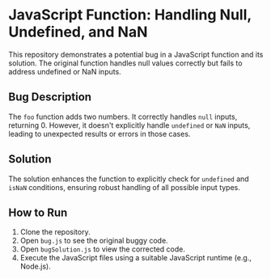 # JavaScript Function: Handling Null, Undefined, and NaN

This repository demonstrates a potential bug in a JavaScript function and its solution. The original function handles null values correctly but fails to address undefined or NaN inputs.

## Bug Description

The `foo` function adds two numbers. It correctly handles `null` inputs, returning 0. However, it doesn't explicitly handle `undefined` or `NaN` inputs, leading to unexpected results or errors in those cases.

## Solution

The solution enhances the function to explicitly check for `undefined` and `isNaN` conditions, ensuring robust handling of all possible input types.

## How to Run

1. Clone the repository.
2. Open `bug.js` to see the original buggy code.
3. Open `bugSolution.js` to view the corrected code.
4. Execute the JavaScript files using a suitable JavaScript runtime (e.g., Node.js).